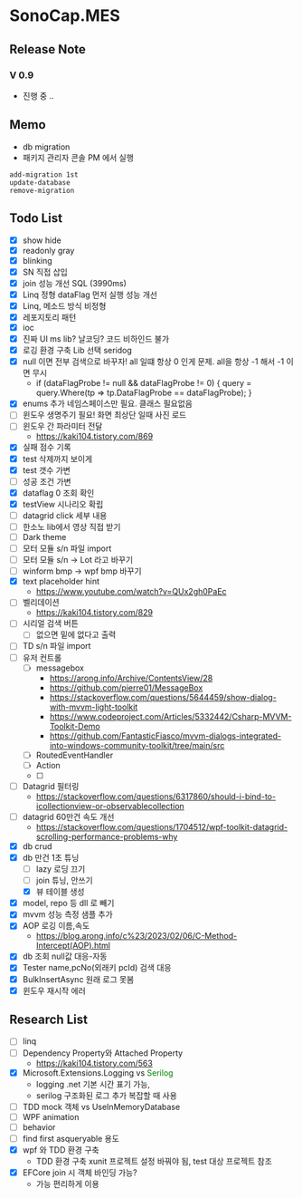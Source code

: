 # SonoCap.MES

## Release Note
### V 0.9
- 진행 중 ..

## Memo
- db migration
- 패키지 관리자 콘솔 PM 에서 실행
```
add-migration 1st
update-database
remove-migration
```

## Todo List
- [X] show hide
- [X] readonly gray
- [X] blinking
- [X] SN 직접 삽입
- [X] join 성능 개선 SQL (3990ms)
- [X] Linq 정형 dataFlag 먼저 실행 성능 개선 
- [X] Linq, 메소드 방식 비정형
- [X] 레포지토리 패턴
- [X] ioc
- [X] 진짜 UI ms lib? 날코딩? 코드 비하인드 불가
- [X] 로깅 환경 구축 Lib 선택 seridog
- [X] null 이면 전부 검색으로 바꾸자! all 일떄 항상 0 인게 문제. all을 항상 -1 해서 -1 이면 무시
	- if (dataFlagProbe != null && dataFlagProbe != 0)
            {
                query = query.Where(tp => tp.DataFlagProbe == dataFlagProbe);
            }
- [X] enums 추가 네임스페이스만 필요. 클래스 필요없음
- [ ] 윈도우 생명주기 필요! 화면 최상단 일때 사진 로드
- [ ] 윈도우 간 파라미터 전달
	- https://kaki104.tistory.com/869
- [X] 실패 점수 기록
- [X] test 삭제까지 보이게
- [X] test 갯수 가변
- [ ] 성공 조건 가변
- [X] dataflag 0 조회 확인
- [X] testView 시나리오 확립
- [ ] datagrid click 세부 내용
- [ ] 한소노 lib에서 영상 직접 받기
- [ ] Dark theme
- [ ] 모터 모듈 s/n 파일 import
- [ ] 모터 모듈 s/n -> Lot 라고 바꾸기
- [ ] winform bmp -> wpf bmp 바꾸기
- [X] text placeholder hint
	- https://www.youtube.com/watch?v=QUx2gh0PaEc
- [ ] 벨리데이션
	- https://kaki104.tistory.com/829
- [ ] 시리얼 검색 버튼
	- [ ] 없으면 밑에 없다고 출력
- [ ] TD s/n 파일 import
- [ ] 유저 컨트롤
	- [ ] messagebox
		- https://arong.info/Archive/ContentsView/28
		- https://github.com/pierre01/MessageBox
		- https://stackoverflow.com/questions/5644459/show-dialog-with-mvvm-light-toolkit
		- https://www.codeproject.com/Articles/5332442/Csharp-MVVM-Toolkit-Demo
		- https://github.com/FantasticFiasco/mvvm-dialogs-integrated-into-windows-community-toolkit/tree/main/src
	- [ ] RoutedEventHandler
	- [ ] Action
	- [ ] 
- [ ] Datagrid 필터링
	- https://stackoverflow.com/questions/6317860/should-i-bind-to-icollectionview-or-observablecollection
- [ ] datagrid 60만건 속도 개선
	- https://stackoverflow.com/questions/1704512/wpf-toolkit-datagrid-scrolling-performance-problems-why
- [X] db crud
- [X] db 만건 1초 튜닝
	- [ ] lazy 로딩 끄기 
	- [ ] join 튜닝, 안쓰기
	- [X] 뷰 테이블 생성 
- [X] model, repo 등 dll 로 빼기
- [X] mvvm 성능 측정 샘플 추가
- [X] AOP 로깅 이름,속도
	- https://blog.arong.info/c%23/2023/02/06/C-Method-Intercept(AOP).html
- [X] db 조회 null값 대응-자동
- [X] Tester name,pcNo(외래키 pcId) 검색 대응
- [X] BulkInsertAsync 원래 로그 못봄
- [X] 윈도우 재시작 에러
## Research List
- [ ] linq
- [ ] Dependency Property와 Attached Property
	- https://kaki104.tistory.com/563
- [X] Microsoft.Extensions.Logging vs <font color='green'>Serilog</font>
	- logging .net 기본 시간 표기 가능,
	- serilog 구조화된 로그 추가 복잡할 때 사용
- [ ] TDD mock 객체 vs UseInMemoryDatabase
- [ ] WPF animation
- [ ] behavior
- [ ] find first asqueryable 용도
- [X] wpf 와 TDD 환경 구축
	- TDD 환경 구축 xunit 프로젝트 설정 바꿔야 됨, test 대상 프로젝트 참조
- [X] EFCore join 시 객체 바인딩 가능?
	- 가능 편리하게 이용
